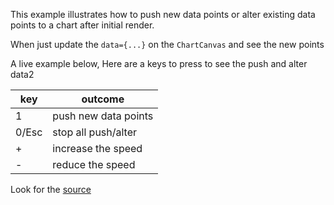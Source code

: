 This example illustrates how to push new data points or alter existing data points to a chart after initial render.

When just update the `data={...}` on the `ChartCanvas` and see the new points


A live example below, Here are a keys to press to see the push and alter data2

key   | outcome
----  | -------
1     | push new data points
0/Esc | stop all push/alter
+     | increase the speed
-     | reduce the speed

Look for the [source](https://github.com/rrag/react-stockcharts/blob/master/docs/lib/charts/CandleStickChartWithUpdatingData.jsx)